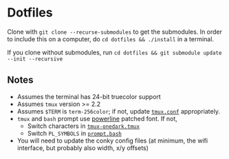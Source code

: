 # Dotfiles
Clone with `git clone --recurse-submodules` to get the submodules.
In order to include this on a computer, do `cd dotfiles && ./install` in a terminal.

If you clone without submodules, run `cd dotfiles && git submodule update --init --recursive`
## Notes
 - Assumes the terminal has 24-bit truecolor support
 - Assumes `tmux` version >= 2.2
 - Assumes `$TERM` is `term-256color`; if not, update [`tmux.conf`](tmux.conf) appropriately.
 - `tmux` and `bash` prompt use [powerline](https://github.com/powerline/fonts) patched font. If not,
   - Switch characters in [`tmux-onedark.tmux`](tmux-onedark.tmux)
   - Switch `PL_SYMBOLS` in [`prompt.bash`](bash/prompt.bash)
 - You will need to update the conky config files (at minimum, the wifi interface, but probably also
   width, x/y offsets)
